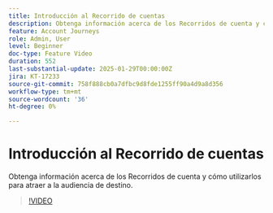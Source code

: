 ```yaml
---
title: Introducción al Recorrido de cuentas
description: Obtenga información acerca de los Recorridos de cuenta y cómo utilizarlos para atraer a la audiencia de destino.
feature: Account Journeys
role: Admin, User
level: Beginner
doc-type: Feature Video
duration: 552
last-substantial-update: 2025-01-29T00:00:00Z
jira: KT-17233
source-git-commit: 758f888cb0a7dfbc9d8fde1255ff90a4d9a8d356
workflow-type: tm+mt
source-wordcount: '36'
ht-degree: 0%

---
```



# Introducción al Recorrido de cuentas

Obtenga información acerca de los Recorridos de cuenta y cómo utilizarlos para atraer a la audiencia de destino.

>[!VIDEO](https://video.tv.adobe.com/v/3443202/?learn=on&enablevpops)
